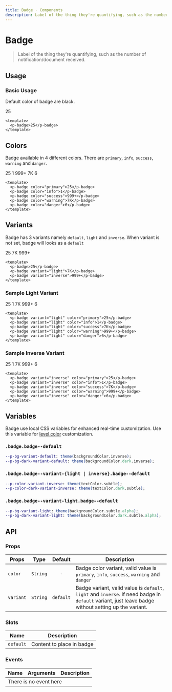 ```yaml
---
title: Badge · Components
description: Label of the thing they're quantifying, such as the number of notification/document received.
---
```


<script setup>
  import pBadge from './Badge.vue'
</script>

# Badge

> Label of the thing they're quantifying, such as the number of notification/document received.

## Usage

### Basic Usage

Default color of badge are black.

<preview>
  <p-badge>25</p-badge>
</preview>

```vue
<template>
  <p-badge>25</p-badge>
</template>
```

## Colors

Badge available in 4 different colors. There are `primary`, `info`, `success`, `warning` and `danger`.

<preview>
  <div class="flex flex-wrap space-gap-3">
    <p-badge color="primary">25</p-badge>
    <p-badge color="info">1</p-badge>
    <p-badge color="success">999+</p-badge>
    <p-badge color="warning">7K</p-badge>
    <p-badge color="danger">6</p-badge>
  </div>
</preview>

```vue
<template>
  <p-badge color="primary">25</p-badge>
  <p-badge color="info">1</p-badge>
  <p-badge color="success">999+</p-badge>
  <p-badge color="warning">7K</p-badge>
  <p-badge color="danger">6</p-badge>
</template>
```

## Variants

Badge has 3 variants namely `default`, `light` and `inverse`. When variant is not set, badge will looks as a `default`

<preview>
  <div class="flex flex-wrap space-gap-3">
    <p-badge>25</p-badge>
    <p-badge variant="light">7K</p-badge>
    <p-badge variant="inverse">999+</p-badge>
  </div>
</preview>

```vue
<template>
  <p-badge>25</p-badge>
  <p-badge variant="light">7K</p-badge>
  <p-badge variant="inverse">999+</p-badge>
</template>
```
### Sample Light Variant

<preview class="gap-4">
  <p-badge variant="light" color="primary">25</p-badge>
  <p-badge variant="light" color="info">1</p-badge>
  <p-badge variant="light" color="success">7K</p-badge>
  <p-badge variant="light" color="warning">999+</p-badge>
  <p-badge variant="light" color="danger">6</p-badge>
</preview>

```vue
<template>
  <p-badge variant="light" color="primary">25</p-badge>
  <p-badge variant="light" color="info">1</p-badge>
  <p-badge variant="light" color="success">7K</p-badge>
  <p-badge variant="light" color="warning">999+</p-badge>
  <p-badge variant="light" color="danger">6</p-badge>
</template>
```
### Sample Inverse Variant

<preview class="gap-4">
  <p-badge variant="inverse" color="primary">25</p-badge>
  <p-badge variant="inverse" color="info">1</p-badge>
  <p-badge variant="inverse" color="success">7K</p-badge>
  <p-badge variant="inverse" color="warning">999+</p-badge>
  <p-badge variant="inverse" color="danger">6</p-badge>
</preview>

```vue
<template>
  <p-badge variant="inverse" color="primary">25</p-badge>
  <p-badge variant="inverse" color="info">1</p-badge>
  <p-badge variant="inverse" color="success">7K</p-badge>
  <p-badge variant="inverse" color="warning">999+</p-badge>
  <p-badge variant="inverse" color="danger">6</p-badge>
</template>
```

## Variables
Badge use local CSS variables for enhanced real-time customization.
Use this variable for [level color](/styleguide/badge/#level-color-customizable-and-optional) customization.

### `.badge.badge--default`
```sass
--p-bg-variant-default: theme(backgroundColor.inverse);
--p-bg-dark-variant-default: theme(backgroundColor.dark.inverse);
```

### `.badge.badge--variant-{light | inverse}.badge--default`
```sass
--p-color-variant-inverse: theme(textColor.subtle);
--p-color-dark-variant-inverse: theme(textColor.dark.subtle);
```

### `.badge.badge--variant-light.badge--default`
```sass
--p-bg-variant-light: theme(backgroundColor.subtle.alpha);
--p-bg-dark-variant-light: theme(backgroundColor.dark.subtle.alpha);
```

## API

### Props

| Props     |   Type   |  Default  | Description                                                                                                                                          |
|-----------|:--------:|:---------:|------------------------------------------------------------------------------------------------------------------------------------------------------|
| `color`   | `String` | `-` | Badge color variant, valid value is `primary`, `info`, `success`, `warning` and `danger`                                           |
| `variant` | `String` | `default` | Badge variant, valid value is `default`, `light` and `inverse`. If need badge in `default` variant, just leave badge without setting up the variant. |

### Slots

| Name      | Description               |
|-----------|---------------------------|
| `default` | Content to place in badge |

### Events

<table>
  <thead>
    <tr>
      <th>Name</th>
      <th>Arguments</th>
      <th>Description</th>
    </tr>
  </thead>
  <tbody>
    <tr>
      <td colspan="3" class="text-center">There is no event here</td>
    </tr>
  </tbody>
</table>
